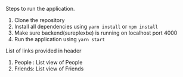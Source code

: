 Steps to run the application.

1. Clone the repository
2. Install all dependencies using `yarn install` or `npm install`
3. Make sure backend(sureplexbe) is running on localhost port 4000
4. Run the application using `yarn start`

List of links provided in header

1. People : List view of People
2. Friends: List view of Friends
